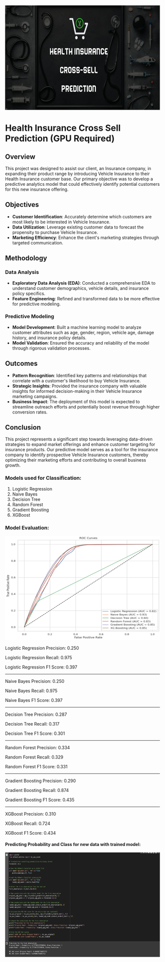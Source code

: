 <p align="center">
  <img src="https://github.com/Tahascommit/Health_Insurance_Cross_Sell_Prediction/blob/bc7807b3ece22fa82722d3f57c6c0883e6155624/assets/Health-cross-sell.png" width="703" height="340">
</p >


# Health Insurance Cross Sell Prediction (GPU Required)

Overview
--------

This project was designed to assist our client, an Insurance company, in expanding their product range by introducing Vehicle Insurance to their Health Insurance customer base. Our primary objective was to develop a predictive analytics model that could effectively identify potential customers for this new insurance offering.

Objectives
----------

*   **Customer Identification**: Accurately determine which customers are most likely to be interested in Vehicle Insurance.
*   **Data Utilization**: Leverage existing customer data to forecast the propensity to purchase Vehicle Insurance.
*   **Marketing Efficiency**: Enhance the client's marketing strategies through targeted communication.

Methodology
-----------

### Data Analysis

*   **Exploratory Data Analysis (EDA)**: Conducted a comprehensive EDA to understand customer demographics, vehicle details, and insurance policy specifics.
*   **Feature Engineering**: Refined and transformed data to be more effective for predictive modeling.

### Predictive Modeling

*   **Model Development**: Built a machine learning model to analyze customer attributes such as age, gender, region, vehicle age, damage history, and insurance policy details.
*   **Model Validation**: Ensured the accuracy and reliability of the model through rigorous validation processes.

Outcomes
--------

*   **Pattern Recognition**: Identified key patterns and relationships that correlate with a customer's likelihood to buy Vehicle Insurance.
*   **Strategic Insights**: Provided the insurance company with valuable insights for informed decision-making in their Vehicle Insurance marketing campaigns.
*   **Business Impact**: The deployment of this model is expected to streamline outreach efforts and potentially boost revenue through higher conversion rates.

Conclusion
----------

This project represents a significant step towards leveraging data-driven strategies to expand market offerings and enhance customer targeting for insurance products. Our predictive model serves as a tool for the insurance company to identify prospective Vehicle Insurance customers, thereby optimizing their marketing efforts and contributing to overall business growth.

### Models used for Classification:

1. Logistic Regression
2. Naive Bayes
3. Decision Tree
4. Random Forest
5. Gradient Boosting
6. XGBoost

### Model Evaluation:
<p>
  <img src="https://github.com/Tahascommit/Health_Insurance_Cross_Sell_Prediction/blob/78bf96ce69f8cb662d9a35c5ba612065f9c1e0a6/assets/ROC_AUC_All_Models.png" width="703" height="340">
</p>


Logistic Regression Precision: 0.250

Logistic Regression Recall: 0.975

Logistic Regression F1 Score: 0.397

-------------------------------------
Naive Bayes Precision: 0.250

Naive Bayes Recall: 0.975

Naive Bayes F1 Score: 0.397

--------------------------------------
Decision Tree Precision: 0.287

Decision Tree Recall: 0.317

Decision Tree F1 Score: 0.301

---------------------------------------
Random Forest Precision: 0.334

Random Forest Recall: 0.329

Random Forest F1 Score: 0.331

----------------------------------------
Gradient Boosting Precision: 0.290

Gradient Boosting Recall: 0.874

Gradient Boosting F1 Score: 0.435

-----------------------------------------
XGBoost Precision: 0.310

XGBoost Recall: 0.724

XGBoost F1 Score: 0.434

#### Predicting Probability and Class for new data with trained model:

<img src="https://github.com/Tahascommit/Health_Insurance_Cross_Sell_Prediction/blob/0aa6d00d5016c2fc62ac748b5335c4c9d1b5d60d/assets/Predicting_probs_Binary.png" width="703" height="340">
